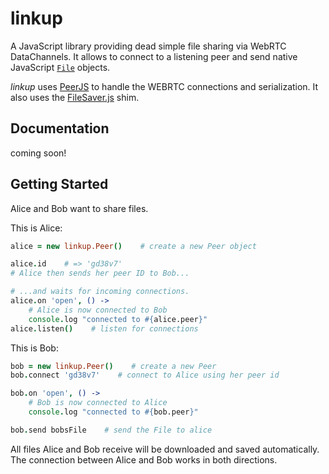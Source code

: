 # linkup

A JavaScript library providing dead simple file sharing via WebRTC DataChannels. It allows to connect to a listening peer and send native JavaScript [`File`](https://developer.mozilla.org/en-US/docs/Web/API/File) objects.

*linkup* uses [PeerJS](https://github.com/peers/peerjs) to handle the WEBRTC connections and serialization. It also uses the [FileSaver.js](https://github.com/eligrey/FileSaver.js) shim.

## Documentation

coming soon!

## Getting Started

Alice and Bob want to share files.

This is Alice:

```coffee
alice = new linkup.Peer()    # create a new Peer object

alice.id    # => 'gd38v7'
# Alice then sends her peer ID to Bob...

# ...and waits for incoming connections.
alice.on 'open', () ->
	# Alice is now connected to Bob
	console.log "connected to #{alice.peer}"
alice.listen()    # listen for connections
```

This is Bob:

```coffee
bob = new linkup.Peer()    # create a new Peer
bob.connect 'gd38v7'    # connect to Alice using her peer id

bob.on 'open', () ->
	# Bob is now connected to Alice
	console.log "connected to #{bob.peer}"

bob.send bobsFile    # send the File to alice
```

All files Alice and Bob receive will be downloaded and saved automatically. The connection between Alice and Bob works in both directions.